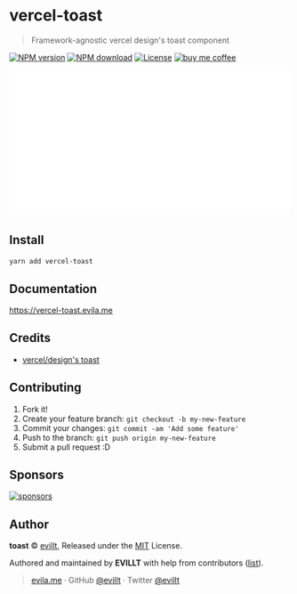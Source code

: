 # vercel-toast

> Framework-agnostic vercel design's toast component

[![NPM version](https://badgen.net/npm/v/vercel-toast)](https://npmjs.com/package/vercel-toast)
[![NPM download](https://badgen.net/npm/dm/vercel-toast)](https://npmjs.com/package/vercel-toast)
[![License](https://badgen.net/npm/license/vercel-toast)](./LICENSE)
[![buy me coffee](https://badgen.net/badge/buy%20me/coffee/f2a)](https://2nthony.notion.site/Buy-2nthony-Coffee-d67a508cd58e4896bfb50c7112f93f51)

![](media/toast2.gif)

## Install

```console
yarn add vercel-toast
```

## Documentation

https://vercel-toast.evila.me

## Credits

- [vercel/design's toast](https://vercel.com/design/toast)

## Contributing

1. Fork it!
2. Create your feature branch: `git checkout -b my-new-feature`
3. Commit your changes: `git commit -am 'Add some feature'`
4. Push to the branch: `git push origin my-new-feature`
5. Submit a pull request :D

## Sponsors

[![sponsors](https://cdn.jsdelivr.net/gh/2nthony/sponsors-image/sponsors.svg)](https://github.com/sponsors/2nthony)

## Author

**toast** © [evillt](https://github.com/evillt), Released under the [MIT](./LICENSE) License.

Authored and maintained by **EVILLT** with help from contributors ([list](https://github.com/evillt/vercel-toast/contributors)).

> [evila.me](https://evila.me) · GitHub [@evillt](https://github.com/evillt) · Twitter [@evillt](https://twitter.com/evillt)
